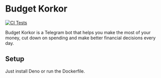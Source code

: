 # Budget Korkor

[![CI Tests](https://github.com/aniruddha-adhikary/budget-korkor/actions/workflows/test.yml/badge.svg)](https://github.com/aniruddha-adhikary/budget-korkor/actions/workflows/test.yml)

Budget Korkor is a Telegram bot that helps you make the most of your money,
cut down on spending and make better financial decisions every day.

## Setup
Just install Deno or run the Dockerfile.